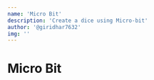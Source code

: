 ```yaml
---
name: 'Micro Bit'
description: 'Create a dice using Micro-bit'
author: '@giridhar7632'
img: ''
---
```


# Micro Bit
